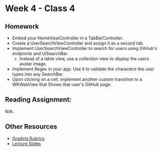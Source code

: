 # Week 4 - Class 4
## Homework
* Embed your HomeViewController in a TabBarController.  
* Create a UserSearchViewController and assign it as a second tab.  
* Implement UserSearchViewController to search for users using GitHub's endpoints and UISearchBar.  
  * Instead of a table view, use a collection view to display the users avatar image.  
* Implement Regex in your app. Use it to validate the characters the user types into any SearchBar.  
* Upon clicking on a cell, implement another custom transition to a WKWebView that Shows that user's GitHub page.  

## Reading Assignment:
N/A.

## Other Resources
* [Grading Rubrics](../../resources/)
* [Lecture Slides](https://www.icloud.com/keynote/000WS5NknuZhbyF90fq6X7z_Q#Week4_Day4)
